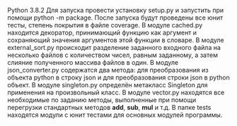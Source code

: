 Python 3.8.2
Для запуска провести установку setup.py и запустить при помощи python -m package.
После запуска будут проведены все юнит тесты, степень покрытия в файле coverage.
В модуле cached.py находится декоратор, принимающий функцию как аргумент и сохраняющий значения аргументов этой функции в словаре.
В модуле external_sort.py происходит разделение заданного входного файла на несколько файлов с количеством чисел, равным заданному, а затем слияние полученного массива файлов в один.
В модуле json_converter.py содержатся два метода: для преобразования из объекта python в строку json и для преобразования строки json в python объект.
В модуле singleton.py определён метакласс Singleton для применения на произвольный класс.
В модуле vector.py находятся все необходимые по заданию методы, выполненные при помощи перегрузки стандартных методов __add__, __sub__, __mul__ и т.д.
В папке tests находятся модули с юнит тестами для основных модулей программы.
